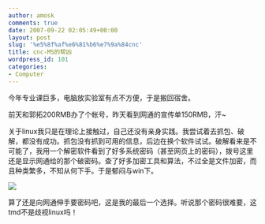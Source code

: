 ```yaml
---
author: amosk
comments: true
date: 2007-09-22 02:05:49+00:00
layout: post
slug: '%e5%8f%af%e6%81%b6%e7%9a%84cnc'
title: cnc-MS的帮凶
wordpress_id: 101
categories:
- Computer
---
```


今年专业课巨多，电脑放实验室有点不方便，于是搬回宿舍。

前天和郭拓200RMB办了个帐号，昨天看到网通的宣传单150RMB，汗~

关于linux我只是在理论上接触过，自己还没有亲身实践。我尝试着去抓包、破解，都没有成功。抓包没有抓到可用的信息，后边在换个软件试试。破解看来是不可能了，我用一个解密软件看到了好多系统密码（甚至网页上的密码），拨号这里还是显示网通给的那个破密码。查了好多加密工具和算法，不过全是文件加密，而且种类繁多，不知从何下手。于是郁闷与win下。

![](http://kongove.whostas.com/down/ccc.jpg)

算了还是向网通伸手要密码吧，这是我的最后一个选择。听说那个密码很难要，这tmd不是歧视linux吗！

